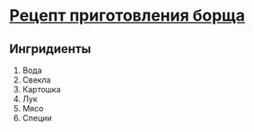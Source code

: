 [Рецепт приготовления борща](https://lifehacker.ru/classic-borshcht/)
==========================
Ингридиенты
--------------------------
1. Вода
2. Свекла
3. Картошка
4. Лук
4. Мясо
5. Специи
